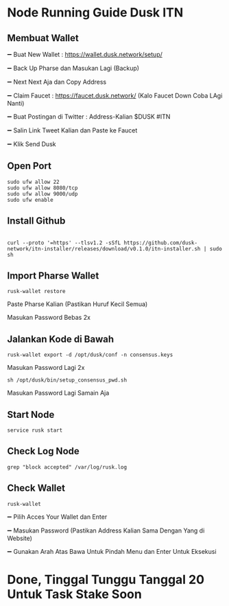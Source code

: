 #  Node Running Guide Dusk ITN 

## Membuat Wallet

➖ Buat New Wallet : https://wallet.dusk.network/setup/

➖ Back Up Pharse dan Masukan Lagi (Backup)

➖ Next Next Aja dan Copy Address

➖ Claim Faucet : https://faucet.dusk.network/ (Kalo Faucet Down Coba LAgi Nanti)

➖ Buat Postingan di Twitter : Address-Kalian $DUSK #ITN

➖ Salin Link Tweet Kalian dan Paste ke Faucet

➖ Klik Send Dusk

## Open Port 
```
sudo ufw allow 22
sudo ufw allow 8080/tcp
sudo ufw allow 9000/udp
sudo ufw enable
```
## Install Github
```

curl --proto '=https' --tlsv1.2 -sSfL https://github.com/dusk-network/itn-installer/releases/download/v0.1.0/itn-installer.sh | sudo sh
```
## Import Pharse Wallet
```
rusk-wallet restore
```
Paste Pharse Kalian (Pastikan Huruf Kecil Semua)

Masukan Password Bebas 2x

## Jalankan Kode di Bawah
```
rusk-wallet export -d /opt/dusk/conf -n consensus.keys
```
Masukan Password Lagi 2x
```
sh /opt/dusk/bin/setup_consensus_pwd.sh
```
Masukan Password Lagi Samain Aja

## Start Node
```
service rusk start
```
## Check Log Node
```
grep "block accepted" /var/log/rusk.log
```
## Check Wallet
```
rusk-wallet
```
➖ Pilih Acces Your Wallet dan Enter

➖ Masukan Password (Pastikan Address Kalian Sama Dengan Yang di Website)

➖ Gunakan Arah Atas Bawa Untuk Pindah Menu dan Enter Untuk Eksekusi

# Done, Tinggal Tunggu Tanggal 20 Untuk Task Stake Soon
